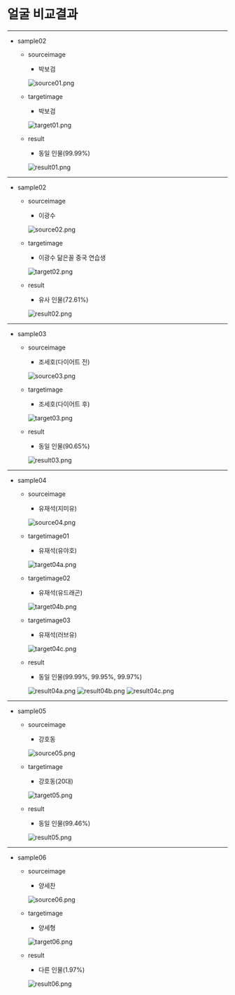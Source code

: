#  얼굴 비교결과
-------
+ sample02
  + sourceimage
    + 박보검
    
    ![source01.png](https://github.com/LunineE/CC-Project/blob/main/Faces%20Sample/Source/source01.png)
  + targetimage
    + 박보검
    
    ![target01.png](https://github.com/LunineE/CC-Project/blob/main/Faces%20Sample/Target/target01.png)
  + result
    + 동일 인물(99.99%)

    ![result01.png](https://github.com/LunineE/CC-Project/blob/main/Faces%20Sample/Result/result01.PNG)
-------
+ sample02
  + sourceimage
    + 이광수
    
    ![source02.png](https://github.com/LunineE/CC-Project/blob/main/Faces%20Sample/Source/source02.png)
  + targetimage
    + 이광수 닮은꼴 중국 연습생
    
    ![target02.png](https://github.com/LunineE/CC-Project/blob/main/Faces%20Sample/Target/target02.png)
  + result
    + 유사 인물(72.61%)

    ![result02.png](https://github.com/LunineE/CC-Project/blob/main/Faces%20Sample/Result/result01.PNG)
-------
+ sample03
  + sourceimage
    + 조세호(다이어트 전)
    
    ![source03.png](https://github.com/LunineE/CC-Project/blob/main/Faces%20Sample/Source/source03.png)
  + targetimage
    + 조세호(다이어트 후)
    
    ![target03.png](https://github.com/LunineE/CC-Project/blob/main/Faces%20Sample/Target/target03.png)
  + result
    + 동일 인물(90.65%)

    ![result03.png](https://github.com/LunineE/CC-Project/blob/main/Faces%20Sample/Result/result03.png)
-------
+ sample04
  + sourceimage
    + 유재석(지미유)
    
    ![source04.png](https://github.com/LunineE/CC-Project/blob/main/Faces%20Sample/Source/source04.png)
  + targetimage01
    + 유재석(유야호)
    
    ![target04a.png](https://github.com/LunineE/CC-Project/blob/main/Faces%20Sample/Target/target04a.png)
  + targetimage02
    + 유재석(유드래곤)
    
    ![target04b.png](https://github.com/LunineE/CC-Project/blob/main/Faces%20Sample/Target/target04b.png)
  + targetimage03
    + 유재석(러브유)
    
    ![target04c.png](https://github.com/LunineE/CC-Project/blob/main/Faces%20Sample/Target/target04c.png)
  + result
    + 동일 인물(99.99%, 99.95%, 99.97%)

    ![result04a.png](https://github.com/LunineE/CC-Project/blob/main/Faces%20Sample/Result/result04a.png)
    ![result04b.png](https://github.com/LunineE/CC-Project/blob/main/Faces%20Sample/Result/result04b.png)
    ![result04c.png](https://github.com/LunineE/CC-Project/blob/main/Faces%20Sample/Result/result04c.png)
-------
+ sample05
  + sourceimage
    + 강호동
    
    ![source05.png](https://github.com/LunineE/CC-Project/blob/main/Faces%20Sample/Source/source05.png)
  + targetimage
    + 강호동(20대)
    
    ![target05.png](https://github.com/LunineE/CC-Project/blob/main/Faces%20Sample/Target/target05.png)
  + result 
    + 동일 인물(99.46%)

    ![result05.png](https://github.com/LunineE/CC-Project/blob/main/Faces%20Sample/Result/result05.png)
-------
+ sample06
  + sourceimage
    + 양세찬
    
    ![source06.png](https://github.com/LunineE/CC-Project/blob/main/Faces%20Sample/Source/source06.png)
  + targetimage
    + 양세형
    
    ![target06.png](https://github.com/LunineE/CC-Project/blob/main/Faces%20Sample/Target/target06.png)
  + result
    + 다른 인물(1.97%)

    ![result06.png](https://github.com/LunineE/CC-Project/blob/main/Faces%20Sample/Result/result06.png)
